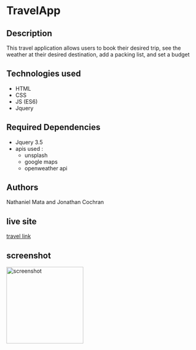 # TravelApp
## Description
This travel application allows users to book their desired trip, see the weather at their desired destination, add a packing list, and set a budget 
## Technologies used
- HTML
- CSS
- JS (ES6)
- Jquery
## Required Dependencies 
- Jquery 3.5
- apis used :
    - unsplash
    - google maps 
    - openweather api
## Authors 
Nathaniel Mata and Jonathan Cochran
## live site
[travel link](https://jcochran206.github.io/TravelApp/)
## screenshot 
<img scr="img/screen1.PNG" alt="screenshot" width="200" height="200">
